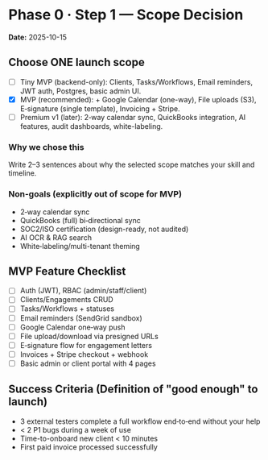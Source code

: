 # Phase 0 · Step 1 — Scope Decision

**Date:** 2025-10-15

## Choose ONE launch scope
- [ ] Tiny MVP (backend-only): Clients, Tasks/Workflows, Email reminders, JWT auth, Postgres, basic admin UI.
- [x] MVP (recommended): + Google Calendar (one-way), File uploads (S3), E‑signature (single template), Invoicing + Stripe.
- [ ] Premium v1 (later): 2‑way calendar sync, QuickBooks integration, AI features, audit dashboards, white-labeling.

### Why we chose this
Write 2–3 sentences about why the selected scope matches your skill and timeline.

### Non-goals (explicitly out of scope for MVP)
- 2‑way calendar sync
- QuickBooks (full) bi‑directional sync
- SOC2/ISO certification (design-ready, not audited)
- AI OCR & RAG search
- White‑labeling/multi-tenant theming

## MVP Feature Checklist
- [ ] Auth (JWT), RBAC (admin/staff/client)
- [ ] Clients/Engagements CRUD
- [ ] Tasks/Workflows + statuses
- [ ] Email reminders (SendGrid sandbox)
- [ ] Google Calendar one‑way push
- [ ] File upload/download via presigned URLs
- [ ] E‑signature flow for engagement letters
- [ ] Invoices + Stripe checkout + webhook
- [ ] Basic admin or client portal with 4 pages

## Success Criteria (Definition of "good enough" to launch)
- 3 external testers complete a full workflow end‑to‑end without your help
- < 2 P1 bugs during a week of use
- Time-to-onboard new client < 10 minutes
- First paid invoice processed successfully
